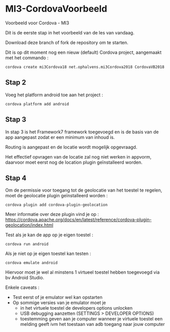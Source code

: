 # MI3-CordovaVoorbeeld
Voorbeeld voor Cordova - MI3

Dit is de eerste stap in het voorbeeld van de les van vandaag.

Download deze branch of fork de repository om te starten.

Dit is op dit moment nog een nieuw (default) Cordova project, aangemaakt met het commando :

```
cordova create mi3Cordova18 net.ophalvens.mi3Cordova2018 CordovaVB2018
```
## Stap 2

Voeg het platform android toe aan het project :

```
cordova platform add android
```

## Stap 3

In stap 3 is het Framework7 framework toegevoegd en is de basis van de app aangepast zodat er een minimum van inhoud is.

Routing is aangepast en de locatie wordt mogelijk opgevraagd. 

Het effectief opvragen van de locatie zal nog niet werken in appvorm, daarvoor moet eerst nog de location plugin geïnstalleerd worden.

## Stap 4

Om de permissie voor toegang tot de geolocatie van het toestel te regelen, moet de geolocatie plugin geïnstalleerd worden :
```
cordova plugin add cordova-plugin-geolocation
```
Meer informatie over deze plugin vind je op : https://cordova.apache.org/docs/en/latest/reference/cordova-plugin-geolocation/index.html

Test als je kan de app op je eigen toestel :
```
cordova run android
```
Als je niet op je eigen toestel kan testen :
```
cordova emulate android
```
Hiervoor moet je wel al minstens 1 virtueel toestel hebben toegevoegd via bv Android Studio.

Enkele caveats :

* Test eerst of je emulator wel kan opstarten
* Op sommige versies van je emulator moet je
  * in het virtuele toestel de developers options unlocken
  * USB debugging aanzetten (SETTINGS > DEVELOPER OPTIONS)
  * toestemming geven aan je computer wanneer je virtuele toestel een melding geeft ivm het toestaan van adb toegang naar jouw computer


